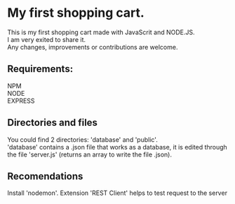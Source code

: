 
# My first shopping cart.

This is my first shopping cart made with JavaScrit and NODE.JS. <br>
I am very exited to share it. <br>
Any changes, improvements or contributions are welcome. 

## Requirements:

NPM <br>
NODE <br>
EXPRESS

## Directories and files

You could find 2 directories: 'database' and 'public'.<br>
'database' contains a .json file that works as a database, it is edited through the file 'server.js' (returns an array to write the file .json).

## Recomendations

Install 'nodemon'.
Extension 'REST Client' helps to test request to the server

